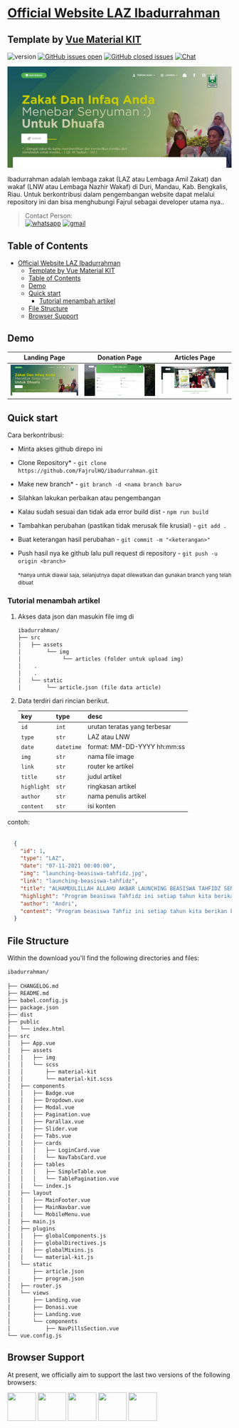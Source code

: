 # [Official Website LAZ Ibadurrahman](https://laz.ibadurrahman.org/#/)

## Template by [Vue Material KIT](https://www.creative-tim.com/product/vue-material-kit)

![version](https://img.shields.io/badge/version-1.2.2-blue.svg) [![GitHub issues open](https://img.shields.io/github/issues/creativetimofficial/vue-material-kit.svg)](https://github.com/creativetimofficial/vue-material-kit/issues?q=is%3Aopen+is%3Aissue) [![GitHub closed issues](https://img.shields.io/github/issues-closed-raw/creativetimofficial/vue-material-kit.svg?maxAge=259200)](https://github.com/creativetimofficial/vue-material-kit/issues?q=is%3Aissue+is%3Aclosed) [![Chat](https://img.shields.io/badge/chat-on%20discord-7289da.svg)](https://discord.gg/E4aHAQy)

![Product Gif](landing-page.png)

Ibadurrahman adalah lembaga zakat (LAZ atau Lembaga Amil Zakat) dan wakaf (LNW atau Lembaga Nazhir Wakaf) di Duri, Mandau, Kab. Bengkalis, Riau. Untuk berkontribusi dalam pengembangan website dapat melalui repository ini dan bisa menghubungi Fajrul sebagai developer utama nya..

> Contact Person:<br>
> [![whatsapp](https://img.shields.io/badge/WhatsApp-25D366?style=for-the-badge&logo=whatsapp&logoColor=white)](https://wa.me/+6289637824843)
[![gmail](https://img.shields.io/badge/Gmail-D14836?style=for-the-badge&logo=gmail&logoColor=white)](mailto:fajrulhaqqi50@gmail.com)


## Table of Contents

- [Official Website LAZ Ibadurrahman](#official-website-laz-ibadurrahman)
  - [Template by Vue Material KIT](#template-by-vue-material-kit)
  - [Table of Contents](#table-of-contents)
  - [Demo](#demo)
  - [Quick start](#quick-start)
    - [Tutorial menambah artikel](#tutorial-menambah-artikel)
  - [File Structure](#file-structure)
  - [Browser Support](#browser-support)

## Demo

| Landing Page | Donation Page | Articles Page  |
| --- | --- | ---  |
| [![Landing Page](./landing-page.png)](https://laz.ibadurrahman.org/#/)  | [![Donation Page](./donation-page.png)](https://laz.ibadurrahman.org/#/donasi/vue-material-kit//landing)  | [![Articles Page](./articles-page.png)](https://laz.ibadurrahman.org/#/article/jumat-berkah)


## Quick start

Cara berkontribusi:

- Minta akses github direpo ini
- Clone Repository* - `git clone https://github.com/FajrulHQ/ibadurrahman.git` 
- Make new branch* - `git branch -d <nama branch baru>`
- Silahkan lakukan perbaikan atau pengembangan
- Kalau sudah sesuai dan tidak ada error build dist - `npm run build`
- Tambahkan perubahan (pastikan tidak merusak file krusial) - `git add .` 
- Buat keterangan hasil perubahan - `git commit -m "<keterangan>"`
- Push hasil nya ke github lalu pull request di repository - `git push -u origin <branch>`

  <small>*hanya untuk diawal saja, selanjutnya dapat dilewatkan dan gunakan branch yang telah dibuat</small>

### Tutorial menambah artikel
1. Akses data json dan masukin file img di 
   ```
   ibadurrahman/
   ├── src
   │   ├── assets
   │        └── img
   │             └── articles (folder untuk upload img)
   │    .
   │    .
   │   └── static
   │        └── article.json (file data article)
    ```
2. Data terdiri dari rincian berikut.

    | key           | type      | desc                          |
    |---------------| ----------|-----------------------------  |
    | `id`          | `int`     |urutan teratas yang terbesar   |
    | `type`        | `str`     |LAZ atau LNW                   |
    | `date`        | `datetime`|format: MM-DD-YYYY hh:mm:ss    |
    | `img`         | `str`     |nama file image                |
    | `link`        | `str`     |router ke artikel              |
    | `title`       | `str`     |judul artikel                  |
    | `highlight`   | `str`     |ringkasan artikel              |
    | `author`      | `str`     |nama penulis artikel           |
    | `content`     | `str`     |isi konten                     |


contoh:
```json

  {
    "id": 1,
    "type": "LAZ",
    "date": "07-11-2021 00:00:00",
    "img": "launching-beasiswa-tahfidz.jpg",
    "link": "launching-beasiswa-tahfidz",
    "title": "ALHAMDULILLAH ALLAHU AKBAR LAUNCHING BEASISWA TAHFIDZ SENILAI RP 600 JUTA UNTUK 20 MAHASANTRI PPTQ BELADING ",
    "highlight": "Program beasiswa Tahfidz ini setiap tahun kita berikan kepada para santri baru senilai Rp.600 juta/ Tahun",
    "author": "Andri",
    "content": "Program beasiswa Tahfiz ini setiap tahun kita berikan kepada para santri baru senilai Rp.600 juta/ Tahun yang dipilih untuk masuk Pptq Terpadu Ibadurrahman Belading, Dimana sebanyak 20 orang ini sebelumnya sudah diseleksi, baik yang mendaftar maupun yang kita cari. Jadi mereka berasal dari beberapa kecamatan seperti Mandau, Bathin Solapan, Rupat dan lainnya. Dan alhamdulillah pada kesempatan yang sama LAZ Ibadurrahman juga melepas 8 orang Da'i lulusan Pptq Terpadu Ibadurrahman Belading yang telah menyelesaikan pendidikan selama 2 tahun, untuk ditempatkan di desa-desa terpencil di Kabupaten Bengkalis. Insyaallah Laz Ibadurrahman akan menempatkan para Da'i sesuai dengan kebutuhan dan permintaan dari desa-desa bersangkutan( Serai Wangi, Bengkalis, Rupat, Bathin Solapan dan Sungai Pakning.) Semoga da'i da'i memberikan pengabdian terbaiknya ke masyarakat lingkungan mereka di tempat. Menjadi penerang jalan keimanan bagi umat."
  }
```

## File Structure

Within the download you'll find the following directories and files:

```
ibadurrahman/

├── CHANGELOG.md
├── README.md
├── babel.config.js
├── package.json
├── dist
├── public
│   └── index.html
├── src
│   ├── App.vue
│   ├── assets
│   │   ├── img
│   │   └── scss
│   │       ├── material-kit
│   │       └── material-kit.scss
│   ├── components
│   │   ├── Badge.vue
│   │   ├── Dropdown.vue
│   │   ├── Modal.vue
│   │   ├── Pagination.vue
│   │   ├── Parallax.vue
│   │   ├── Slider.vue
│   │   ├── Tabs.vue
│   │   ├── cards
│   │   │   ├── LoginCard.vue
│   │   │   └── NavTabsCard.vue
│   │   ├── tables
│   │   │   ├── SimpleTable.vue
│   │   │   └── TablePagination.vue
│   │   └── index.js
│   ├── layout
│   │   ├── MainFooter.vue
│   │   ├── MainNavbar.vue
│   │   └── MobileMenu.vue
│   ├── main.js
│   ├── plugins
│   │   ├── globalComponents.js
│   │   ├── globalDirectives.js
│   │   ├── globalMixins.js
│   │   └── material-kit.js
│   └── static
│       ├── article.json
│       ├── program.json
│   ├── router.js
│   └── views
│       ├── Landing.vue
│       ├── Donasi.vue
│       ├── Landing.vue
│       └── components
│           ├── NavPillsSection.vue
└── vue.config.js

```

## Browser Support

At present, we officially aim to support the last two versions of the following browsers:

<img src="https://github.com/creativetimofficial/public-assets/blob/master/logos/chrome-logo.png?raw=true" width="64" height="64"> <img src="https://raw.githubusercontent.com/creativetimofficial/public-assets/master/logos/firefox-logo.png" width="64" height="64"> <img src="https://raw.githubusercontent.com/creativetimofficial/public-assets/master/logos/edge-logo.png" width="64" height="64"> <img src="https://raw.githubusercontent.com/creativetimofficial/public-assets/master/logos/safari-logo.png" width="64" height="64"> <img src="https://raw.githubusercontent.com/creativetimofficial/public-assets/master/logos/opera-logo.png" width="64" height="64">